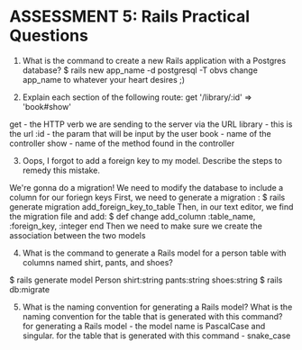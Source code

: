 # ASSESSMENT 5: Rails Practical Questions

1. What is the command to create a new Rails application with a Postgres database?
    $ rails new app_name -d postgresql -T
    obvs change app_name to whatever your heart desires ;) 


2. Explain each section of the following route:  get '/library/:id' => 'book#show'

get -  the HTTP verb we are sending to the server via the URL
library - this is the url
:id - the param that will be input by the user
book - name of the controller
show - name of the method found in the controller

3. Oops, I forgot to add a foreign key to my model. Describe the steps to remedy this mistake.

We're gonna do a migration! We need to modify the database to include a column for our foriegn keys
    First, we need to generate a migration : $ rails generate migration add_foreign_key_to_table
    Then, in our text editor, we find the migration file and add:
        $ def change
        add_column :table_name, :foreign_key, :integer
        end
    Then we need to make sure we create the association between the two models



4. What is the command to generate a Rails model for a person table with columns named shirt, pants, and shoes?

$ rails generate model Person shirt:string pants:string shoes:string
$ rails db:migrate




5. What is the naming convention for generating a Rails model? What is the naming convention for the table that is generated with this command?
for generating a Rails model - the model name is PascalCase and singular. 
for the table that is generated with this command - snake_case